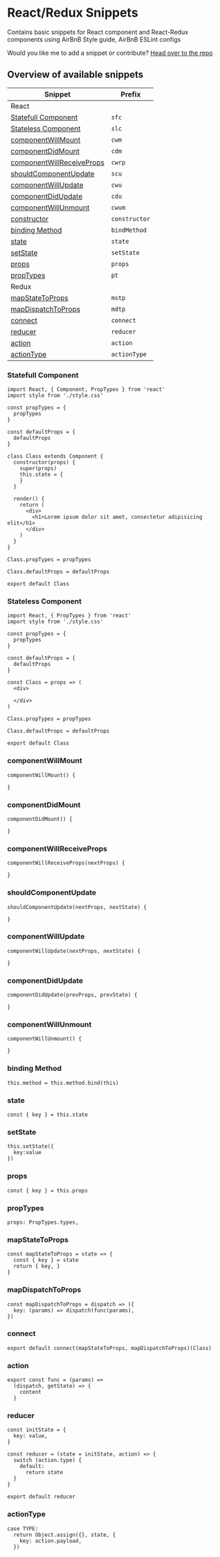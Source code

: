 # React/Redux Snippets

Contains basic snippets for React component and React-Redux components using AirBnB Style guide, AirBnB ESLint configs

Would you like me to add a snippet or contribute? [Head over to the repo](https://github.com/trangcongthanh/vscode-react-redux-snippets)

## Overview of available snippets

| Snippet | Prefix |
| --- | --- |
| React |
| [Statefull Component](#statefullComponent) | `sfc` |
| [Stateless Component](#statelessComponent) | `slc` |
| [componentWillMount](#componentWillMount) | `cwm` |
| [componentDidMount](#componentDidMount) | `cdm` |
| [componentWillReceiveProps](#componentWillReceiveProps) | `cwrp` |
| [shouldComponentUpdate](#shouldComponentUpdate) | `scu` |
| [componentWillUpdate](#componentWillUpdate) | `cwu` |
| [componentDidUpdate](#componentDidUpdate) | `cdu` |
| [componentWillUnmount](#componentWillUnmount) | `cwum` |
| [constructor](#constructor) | `constructor` |
| [binding Method](#bindingMethod) | `bindMethod` |
| [state](#state) | `state` |
| [setState](#setState) | `setState` |
| [props](#props) | `props` |
| [propTypes](#propTypes) | `pt` |
| Redux |
| [mapStateToProps](#mapStateToProps) | `mstp` |
| [mapDispatchToProps](#mapDispatchToProps) | `mdtp` |
| [connect](#connect) | `connect` |
| [reducer](#reducer) | `reducer` |
| [action](#action) | `action` |
| [actionType](#actionType) | `actionType` |


### Statefull Component <a name="statefullComponent"></a>
```
import React, { Component, PropTypes } from 'react'
import style from './style.css'

const propTypes = {
  propTypes
}

const defaultProps = {
  defaultProps
}

class Class extends Component {
  constructor(props) {
    super(props)
    this.state = {
    }
  }

  render() {
    return (
      <div>
        <h1>Lorem ipsum dolor sit amet, consectetur adipisicing elit</h1>
      </div>
    )
  }
}

Class.propTypes = propTypes

Class.defaultProps = defaultProps

export default Class

```

### Stateless Component <a name="statelessComponent"></a>
```
import React, { PropTypes } from 'react'
import style from './style.css'

const propTypes = {
  propTypes
}

const defaultProps = {
  defaultProps
}

const Class = props => (
  <div>
    
  </div>
)

Class.propTypes = propTypes

Class.defaultProps = defaultProps

export default Class

```

### componentWillMount <a name="componentWillMount"></a>
```
componentWillMount() {
  
}
```

### componentDidMount <a name="componentDidMount"></a>
```
componentDidMount() {
  
}
```

### componentWillReceiveProps <a name="componentWillReceiveProps"></a>
```
componentWillReceiveProps(nextProps) {
  
}
```

### shouldComponentUpdate <a name="shouldComponentUpdate"></a>
```
shouldComponentUpdate(nextProps, nextState) {
  
}
```

### componentWillUpdate <a name="componentWillUpdate"></a>
```
componentWillUpdate(nextProps, nextState) {
  
}
```

### componentDidUpdate <a name="componentDidUpdate"></a>
```
componentDidUpdate(prevProps, prevState) {
  
}
```

### componentWillUnmount <a name="componentWillUnmount"></a>
```
componentWillUnmount() {
  
}
```

### binding Method <a name="bindingMethod"></a>
```
this.method = this.method.bind(this)
```

### state <a name="state"></a>
```
const { key } = this.state
```

### setState <a name="setState"></a>
```
this.setState({
  key:value
})
```

### props <a name="props"></a>
```
const { key } = this.props
```

### propTypes <a name="propTypes"></a>
```
props: PropTypes.types,
```

### mapStateToProps <a name="mapStateToProps"></a>
```
const mapStateToProps = state => {
  const { key } = state
  return { key, }
}
```

### mapDispatchToProps <a name="mapDispatchToProps"></a>
```
const mapDispatchToProps = dispatch => ({
  key: (params) => dispatch(func(params),
})
```

### connect <a name="connect"></a>
```
export default connect(mapStateToProps, mapDispatchToProps)(Class)
```

### action <a name="action"></a>
```
export const func = (params) =>
  (dispatch, getState) => {
    content
  }
```

### reducer <a name="reducer"></a>
```
const initState = {
  key: value,
}

const reducer = (state = initState, action) => {
  switch (action.type) {
    default:
      return state
  }
}

export default reducer
```

### actionType <a name="actionType"></a>
```
case TYPE:
  return Object.assign({}, state, {
    key: action.payload,
  })
```

